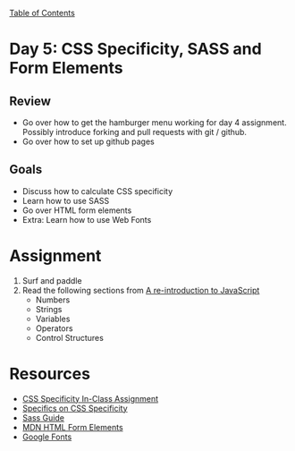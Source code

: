[Table of Contents](/README.md)

# Day 5: CSS Specificity, SASS and Form Elements

## Review
- Go over how to get the hamburger menu working for day 4 assignment. Possibly introduce forking and pull requests with git / github.
- Go over how to set up github pages

## Goals
- Discuss how to calculate CSS specificity
- Learn how to use SASS
- Go over HTML form elements
- Extra: Learn how to use Web Fonts

# Assignment
1. Surf and paddle
2. Read the following sections from [A re-introduction to JavaScript](https://developer.mozilla.org/en-US/docs/Web/JavaScript/A_re-introduction_to_JavaScript#Numbers)
	- Numbers
	- Strings
	- Variables
	- Operators
	- Control Structures

# Resources
* [CSS Specificity In-Class Assignment](/day-5/in-class/README.md)
* [Specifics on CSS Specificity](http://css-tricks.com/specifics-on-css-specificity/)
* [Sass Guide](http://sass-lang.com/guide)
* [MDN HTML Form Elements](https://developer.mozilla.org/en-US/docs/Web/Guide/HTML/Forms)
* [Google Fonts](https://www.google.com/fonts)